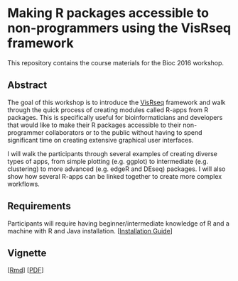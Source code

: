 # Making R packages accessible to non-programmers using the VisRseq framework

This repository contains the course materials for the Bioc 2016 workshop.

## Abstract
The goal of this workshop is to introduce the [VisRseq](http://visrseq.github.io) framework and walk through the quick process of creating modules called R-apps from R packages. This is specifically useful for bioinformaticians and developers that would like to make their R packages accessible to their non-programmer collaborators or to the public without having to spend significant time on creating extensive graphical user interfaces. 

I will walk the participants through several examples of creating diverse types of apps, from simple plotting (e.g. ggplot) to intermediate (e.g. clustering) to more advanced (e.g. edgeR and DEseq) packages. I will also show how several R-apps can be linked together to create more complex workflows. 

## Requirements
Participants will require having beginner/intermediate knowledge of R and a machine with R and Java installation.
[[Installation Guide](http://visrseq.github.io/downloads/)]

## Vignette
[[Rmd](vignettes/bioc2016.visrseq.Rmd)] [[PDF](vignettes/bioc2016.visrseq.pdf)]
